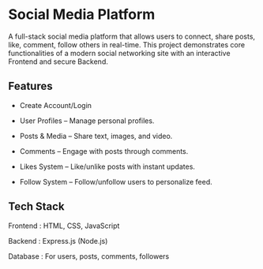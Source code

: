 
# Social Media Platform

A full-stack social media platform that allows users to connect, share posts, like, comment, follow others in real-time. 
This project demonstrates core functionalities of a modern social networking site with an interactive Frontend and secure Backend.


## Features

- Create Account/Login

- User Profiles – Manage personal profiles.

- Posts & Media – Share text, images, and video.

- Comments – Engage with posts through comments.

- Likes System – Like/unlike posts with instant updates.

- Follow System – Follow/unfollow users to personalize feed.


## Tech Stack

Frontend : HTML, CSS, JavaScript

Backend : Express.js (Node.js)

Database : For users, posts, comments, followers
